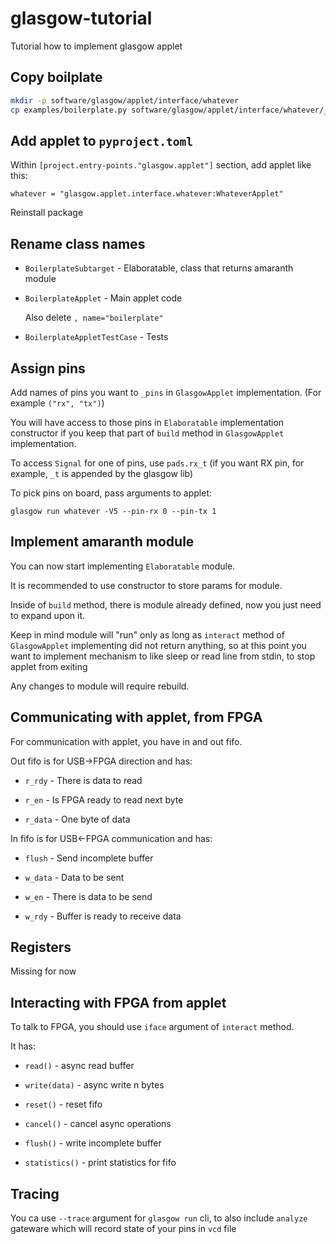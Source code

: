 # glasgow-tutorial

Tutorial how to implement glasgow applet

## Copy boilplate

```bash
mkdir -p software/glasgow/applet/interface/whatever
cp examples/boilerplate.py software/glasgow/applet/interface/whatever/__init__.py
```

## Add applet to `pyproject.toml`

Within `[project.entry-points."glasgow.applet"]` section, add applet like this:

```
whatever = "glasgow.applet.interface.whatever:WhateverApplet"
```

Reinstall package

## Rename class names

 * `BoilerplateSubtarget` - Elaboratable, class that returns amaranth module

 * `BoilerplateApplet` - Main applet code

     Also delete `, name="boilerplate"`

 * `BoilerplateAppletTestCase` - Tests

## Assign pins

Add names of pins you want to `_pins` in `GlasgowApplet` implementation. (For example `("rx", "tx")`)

You will have access to those pins in `Elaboratable` implementation constructor if you keep that part of `build` method in `GlasgowApplet` implementation.

To access `Signal` for one of pins, use `pads.rx_t` (if you want RX pin, for example, `_t` is appended by the glasgow lib)

To pick pins on board, pass arguments to applet:

```
glasgow run whatever -V5 --pin-rx 0 --pin-tx 1
```

## Implement amaranth module

You can now start implementing `Elaboratable` module. 

It is recommended to use constructor to store params for module.

Inside of `build` method, there is module already defined, now you just need to expand upon it.

Keep in mind module will "run" only as long as `interact` method of `GlasgowApplet` implementing did not return anything, so at this point you want to implement mechanism to like sleep or read line from stdin, to stop applet from exiting

Any changes to module will require rebuild.

## Communicating with applet, from FPGA

For communication with applet, you have in and out fifo.

Out fifo is for USB->FPGA direction and has:

 * `r_rdy` - There is data to read

 * `r_en` - Is FPGA ready to read next byte

 * `r_data` - One byte of data

In fifo is for USB<-FPGA communication and has:

 * `flush` - Send incomplete buffer

 * `w_data` - Data to be sent

 * `w_en` - There is data to be send

 * `w_rdy` - Buffer is ready to receive data

## Registers

Missing for now

## Interacting with FPGA from applet

To talk to FPGA, you should use `iface` argument of `interact` method.

It has:

 * `read()` - async read buffer

 * `write(data)` - async write n bytes

 * `reset()` - reset fifo

 * `cancel()` - cancel async operations

 * `flush()` - write incomplete buffer

 * `statistics()` - print statistics for fifo

## Tracing

You ca use `--trace` argument for `glasgow run` cli, to also include `analyze` gateware which will record state of your pins in `vcd` file
